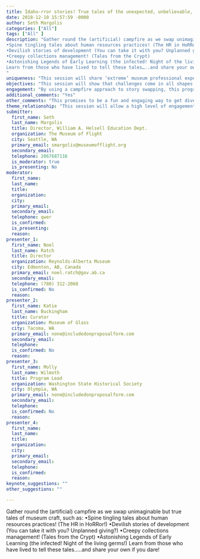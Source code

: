 ```yaml
---
title: Idaho-rror stories! True tales of the unexpected, unbelievable, and unmanageable
date: 2018-12-10 15:57:59 -0000
author: Seth Margolis
categories: ["All"]
tags: ["All" ]
description: "Gather round the (artificial) campfire as we swap unimaginable but true tales of museum craft, such as:
•Spine tingling tales about human resources practices! (The HR in HoRRor!)
•Devilish stories of development (You can take it with you? Unplanned giving?)
•Creepy collections management! (Tales from the Crypt)
•Astonishing Legends of Early Learning (the infected! Night of the living germs!)
Learn from those who have lived to tell these tales…..and share your own if you dare!
"
uniqueness: "This session will share ‘extreme’ museum professional experiences and lessons learned in a fun and creative way"
objectives: "This session will show that challenges come in all shapes and sizes but can be remedied; give support, hope and inspiration to colleagues feeling challenged; flips the power dynamic to engage audience members as speakers; have a fun time while learning"
engagement: "By using a campfire approach to story swapping, this program will engage audience members in an innovative way and encourage audience participation."
additional_comments: "Yes"
other_comments: "This promises to be a fun and engaging way to get diverse stories and voices"
theme_relationship: "This session will allow a high level of engagement by using a story swapping model which encourages audience participation; it is breaks down barriers to engagement by being accessible and fun, and engages the audience directly with the topic and the speakers. The format is open to a diverse audience and allows all levels of experience and professional areas."
submitter:
  first_name: Seth
  last_name: Margolis
  title: Director, William A. Helsell Education Dept.
  organization: The Museum of Flight
  city: Seattle, WA
  primary_email: smargolis@museumofflight.org
  secondary_email:
  telephone: 2067687116
  is_moderator: true
  is_presenting: No
moderator:
  first_name:
  last_name:
  title:
  organization:
  city:
  primary_email:
  secondary_email:
  telephone: qwer
  is_confirmed:
  is_presenting:
  reason:
presenter_1:
  first_name: Noel
  last_name: Ratch
  title: Director
  organization: Reynolds-Alberta Museum
  city: Edmonton, AB, Canada
  primary_email: noel.ratch@gov.ab.ca
  secondary_email:
  telephone: (780) 312-2068
  is_confirmed: No
  reason:
presenter_2:
  first_name: Katie
  last_name: Buckingham
  title: Curator
  organization: Museum of Glass
  city: Tacoma, WA
  primary_email: none@includedonproposalform.com
  secondary_email:
  telephone:
  is_confirmed: No
  reason:
presenter_3:
  first_name: Molly
  last_name: Wilmoth
  title: Program Lead
  organization: Washington State Historical Society
  city: Olympia, WA
  primary_email: none@includedonproposalform.com
  secondary_email:
  telephone:
  is_confirmed: No
  reason:
presenter_4:
  first_name:
  last_name:
  title:
  organization:
  city:
  primary_email:
  secondary_email:
  telephone:
  is_confirmed:
  reason:
keynote_suggestions: ""
other_suggestions: ""

---
```

Gather round the (artificial) campfire as we swap unimaginable but true tales of museum craft, such as:
•Spine tingling tales about human resources practices! (The HR in HoRRor!)
•Devilish stories of development (You can take it with you? Unplanned giving?)
•Creepy collections management! (Tales from the Crypt)
•Astonishing Legends of Early Learning (the infected! Night of the living germs!)
Learn from those who have lived to tell these tales…..and share your own if you dare!

